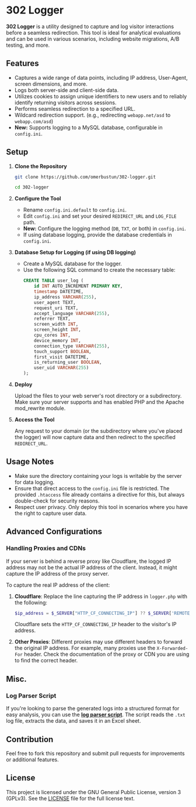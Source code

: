 302 Logger
==========

**302 Logger** is a utility designed to capture and log visitor interactions before a seamless redirection. This tool is ideal for analytical evaluations and can be used in various scenarios, including website migrations, A/B testing, and more.

Features
--------

*   Captures a wide range of data points, including IP address, User-Agent, screen dimensions, and more.
*   Logs both server-side and client-side data.
*   Utilizes cookies to assign unique identifiers to new users and to reliably identify returning visitors across sessions.
*   Performs seamless redirection to a specified URL.
*   Wildcard redirection support. (e.g., redirecting `webapp.net/asd` to `webapp.com/asd`)
*   **New:** Supports logging to a MySQL database, configurable in `config.ini`.

Setup
-----

1.  **Clone the Repository**
        
    ```bash
    git clone https://github.com/omerbustun/302-logger.git
    ```
    ```bash
    cd 302-logger
    ```
    
2.  **Configure the Tool**
    
    *   Rename `config.ini.default` to `config.ini`.
    *   Edit `config.ini` and set your desired `REDIRECT_URL` and `LOG_FILE` path.
    *   **New:** Configure the logging method (`DB`, `TXT`, or both) in `config.ini`.
    *   If using database logging, provide the database credentials in `config.ini`.

3.  **Database Setup for Logging (if using DB logging)**
    
    *   Create a MySQL database for the logger.
    *   Use the following SQL command to create the necessary table:
        ```sql
        CREATE TABLE user_log (
            id INT AUTO_INCREMENT PRIMARY KEY,
            timestamp DATETIME,
            ip_address VARCHAR(255),
            user_agent TEXT,
            request_uri TEXT,
            accept_language VARCHAR(255),
            referrer TEXT,
            screen_width INT,
            screen_height INT,
            cpu_cores INT,
            device_memory INT,
            connection_type VARCHAR(255),
            touch_support BOOLEAN,
            first_visit DATETIME,
            is_returning_user BOOLEAN,
            user_uid VARCHAR(255)
        );
        ```

4.  **Deploy**
 
    Upload the files to your web server's root directory or a subdirectory. Make sure your server supports and has enabled PHP and the Apache mod\_rewrite module.
    
5.  **Access the Tool**
    
    Any request to your domain (or the subdirectory where you've placed the logger) will now capture data and then redirect to the specified `REDIRECT_URL`.
    

Usage Notes
-----------

*   Make sure the directory containing your logs is writable by the server for data logging.
*   Ensure that direct access to the `config.ini` file is restricted. The provided `.htaccess` file already contains a directive for this, but always double-check for security reasons.
*   Respect user privacy. Only deploy this tool in scenarios where you have the right to capture user data.

Advanced Configurations
-----------

### Handling Proxies and CDNs

If your server is behind a reverse proxy like Cloudflare, the logged IP address may not be the actual IP address of the client. Instead, it might capture the IP address of the proxy server.

To capture the real IP address of the client:

1.  **Cloudflare**: Replace the line capturing the IP address in `logger.php` with the following:
    
    
    ```php
    $ip_address = $_SERVER["HTTP_CF_CONNECTING_IP"] ?? $_SERVER['REMOTE_ADDR'] ?? 'unknown';
    ```
    
    Cloudflare sets the `HTTP_CF_CONNECTING_IP` header to the visitor's IP address.
    
2.  **Other Proxies**: Different proxies may use different headers to forward the original IP address. For example, many proxies use the `X-Forwarded-For` header. Check the documentation of the proxy or CDN you are using to find the correct header.
    
Misc.
-----

### Log Parser Script

If you're looking to parse the generated logs into a structured format for easy analysis, you can use the [**log parser script**](https://gist.github.com/omerbustun/97e26e985e3079eb61cc7584a0eb9654). The script reads the `.txt` log file, extracts the data, and saves it in an Excel sheet.

Contribution
------------

Feel free to fork this repository and submit pull requests for improvements or additional features.

License
-------

This project is licensed under the GNU General Public License, version 3 (GPLv3). See the [LICENSE](LICENSE) file for the full license text.
